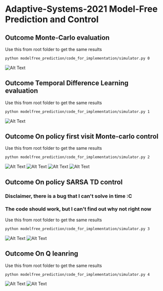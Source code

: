 # Adaptive-Systems-2021 Model-Free Prediction and Control

## Outcome Monte-Carlo evaluation
Use this from root folder to get the same results
```bash
python modelfree_prediction/code_for_implementation/simulator.py 0
```

![Alt Text](https://github.com/RichardDev01/Adaptive-Systems-2021/blob/main/assets/outcome_mc_eva.PNG?raw=true)

## Outcome Temporal Difference Learning evaluation
Use this from root folder to get the same results
```bash
python modelfree_prediction/code_for_implementation/simulator.py 1
```
![Alt Text](https://github.com/RichardDev01/Adaptive-Systems-2021/blob/main/assets/outcome_tmp_dif_ler.PNG?raw=true)

## Outcome On policy first visit Monte-carlo control
Use this from root folder to get the same results
```bash
python modelfree_prediction/code_for_implementation/simulator.py 2
```

![Alt Text](https://github.com/RichardDev01/Adaptive-Systems-2021/blob/main/assets/outcome_qtable_opfvmc_discount_1_text.PNG?raw=true)
![Alt Text](https://github.com/RichardDev01/Adaptive-Systems-2021/blob/main/assets/outcome_qtable_opfvmc_discount_1.PNG?raw=true)
![Alt Text](https://github.com/RichardDev01/Adaptive-Systems-2021/blob/main/assets/outcome_qtable_opfvmc_discount_09_text.PNG?raw=true)
![Alt Text](https://github.com/RichardDev01/Adaptive-Systems-2021/blob/main/assets/outcome_qtable_opfvmc_discount_09.PNG?raw=true)

## Outcome On policy SARSA TD control

### Disclaimer, there is a bug that I can't solve in time :C
### The code should work, but I can't find out why not right now

Use this from root folder to get the same results
```bash
python modelfree_prediction/code_for_implementation/simulator.py 3
```

![Alt Text](https://github.com/RichardDev01/Adaptive-Systems-2021/blob/main/assets/outcome_qtable_sarsa_discount_1_text.PNG?raw=true)
![Alt Text](https://github.com/RichardDev01/Adaptive-Systems-2021/blob/main/assets/outcome_qtable_sarsa_discount_1.PNG?raw=true)

## Outcome On Q leanring
Use this from root folder to get the same results
```bash
python modelfree_prediction/code_for_implementation/simulator.py 4
```

![Alt Text](https://github.com/RichardDev01/Adaptive-Systems-2021/blob/main/assets/outcome_qtable_ql_discount_1_text.PNG?raw=true)
![Alt Text](https://github.com/RichardDev01/Adaptive-Systems-2021/blob/main/assets/outcome_qtable_ql_discount_1.PNG?raw=true)

